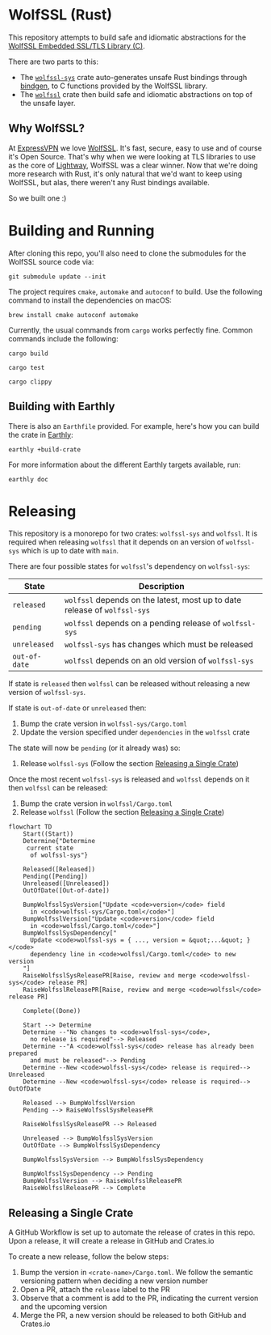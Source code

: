 # WolfSSL (Rust)

This repository attempts to build safe and idiomatic abstractions for the [WolfSSL Embedded SSL/TLS Library (C)][wolfssl-home].

There are two parts to this:

- The [`wolfssl-sys`][] crate auto-generates unsafe Rust bindings through [bindgen], to C functions provided by the WolfSSL library.
- The [`wolfssl`][] crate then build safe and idiomatic abstractions on top of the unsafe layer.

[wolfssl-home]: https://www.wolfssl.com/
[`wolfssl-sys`]: ./wolfssl-sys
[`wolfssl`]: ./wolfssl
[bindgen]: https://github.com/rust-lang/rust-bindgen/

## Why WolfSSL?

At [ExpressVPN](https://www.expressvpn.com) we love [WolfSSL](https://www.wolfssl.com). It's fast, secure, easy to use and of course it's Open Source. That's why when we were looking at TLS libraries to use as the core of [Lightway](https://www.lightway.com), WolfSSL was a clear winner. Now that we're doing more research with Rust, it's only natural that we'd want to keep using WolfSSL, but alas, there weren't any Rust bindings available.

So we built one :)

# Building and Running

After cloning this repo, you'll also need to clone the submodules for the WolfSSL source code via:
```
git submodule update --init
```

The project requires `cmake`, `automake` and `autoconf` to build. Use the following command to install the dependencies on macOS:
```
brew install cmake autoconf automake
```

Currently, the usual commands from `cargo` works perfectly fine. Common commands
include the following:

```
cargo build
```

```
cargo test
```

```
cargo clippy
```

## Building with Earthly
There is also an `Earthfile` provided.  For example, here's how you can build the crate in [Earthly](https://earthly.dev):

```
earthly +build-crate
```

For more information about the different Earthly targets available, run:
```
earthly doc
```

# Releasing

This repository is a monorepo for two crates: `wolfssl-sys` and `wolfssl`. It is required when releasing `wolfssl` that it depends on an version of `wolfssl-sys` which is up to date with `main`.

There are four possible states for `wolfssl`'s dependency on `wolfssl-sys`:

| State         | Description                                                               |
|---------------|---------------------------------------------------------------------------|
| `released`    | `wolfssl` depends on the latest, most up to date release of `wolfssl-sys` |
| `pending`     | `wolfssl` depends on a pending release of `wolfssl-sys`                   |
| `unreleased`  | `wolfssl-sys` has changes which must be released                          |
| `out-of-date` | `wolfssl` depends on an old version of `wolfssl-sys`                      |

If state is `released` then `wolfssl` can be released without releasing a new version of `wolfssl-sys`.

If state is `out-of-date` or `unreleased` then:

1. Bump the crate version in `wolfssl-sys/Cargo.toml`
1. Update the version specified under `dependencies` in the `wolfssl` crate

The state will now be `pending` (or it already was) so:

1. Release `wolfssl-sys` (Follow the section [Releasing a Single Crate](#releasing-a-single-crate))

Once the most recent `wolfssl-sys` is released and `wolfssl` depends on it then `wolfssl` can be released:

1. Bump the crate version in `wolfssl/Cargo.toml`
1. Release `wolfssl` (Follow the section [Releasing a Single Crate](#releasing-a-single-crate))

```mermaid
flowchart TD
    Start((Start))
    Determine{"Determine
     current state
      of wolfssl-sys"}

    Released([Released])
    Pending([Pending])
    Unreleased([Unreleased])
    OutOfDate([Out-of-date])

    BumpWolfsslSysVersion["Update <code>version</code> field
      in <code>wolfssl-sys/Cargo.toml</code>"]
    BumpWolfsslVersion["Update <code>version</code> field
      in <code>wolfssl/Cargo.toml</code>"]
    BumpWolfsslSysDependency["
      Update <code>wolfssl-sys = { ..., version = &quot;...&quot; }</code>
      dependency line in <code>wolfssl/Cargo.toml</code> to new version
    "]
    RaiseWolfsslSysReleasePR[Raise, review and merge <code>wolfssl-sys</code> release PR]
    RaiseWolfsslReleasePR[Raise, review and merge <code>wolfssl</code> release PR]

    Complete((Done))

    Start --> Determine
    Determine --"No changes to <code>wolfssl-sys</code>,
      no release is required"--> Released
    Determine --"A <code>wolfssl-sys</code> release has already been prepared
      and must be released"--> Pending
    Determine --New <code>wolfssl-sys</code> release is required--> Unreleased
    Determine --New <code>wolfssl-sys</code> release is required--> OutOfDate

    Released --> BumpWolfsslVersion
    Pending --> RaiseWolfsslSysReleasePR

    RaiseWolfsslSysReleasePR --> Released

    Unreleased --> BumpWolfsslSysVersion
    OutOfDate --> BumpWolfsslSysDependency

    BumpWolfsslSysVersion --> BumpWolfsslSysDependency

    BumpWolfsslSysDependency --> Pending
    BumpWolfsslVersion --> RaiseWolfsslReleasePR
    RaiseWolfsslReleasePR --> Complete
```

## Releasing a Single Crate

A GitHub Workflow is set up to automate the release of crates in this repo. Upon a release, it will create a release in GitHub and Crates.io

To create a new release, follow the below steps:

1. Bump the version in `<crate-name>/Cargo.toml`. We follow the semantic versioning pattern when deciding a new version number
1. Open a PR, attach the `release` label to the PR
1. Observe that a comment is add to the PR, indicating the current version and the upcoming version
1. Merge the PR, a new version should be released to both GitHub and Crates.io
